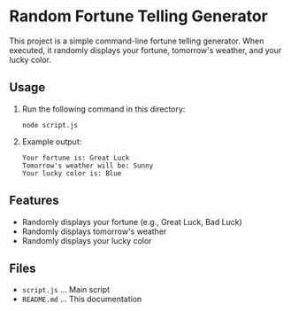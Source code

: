 # Random Fortune Telling Generator

This project is a simple command-line fortune telling generator. When executed, it randomly displays your fortune, tomorrow's weather, and your lucky color.

## Usage

1. Run the following command in this directory:
   ```
   node script.js
   ```
2. Example output:
   ```
   Your fortune is: Great Luck
   Tomorrow's weather will be: Sunny
   Your lucky color is: Blue
   ```

## Features

- Randomly displays your fortune (e.g., Great Luck, Bad Luck)
- Randomly displays tomorrow's weather
- Randomly displays your lucky color

## Files

- `script.js` ... Main script
- `README.md` ... This documentation
